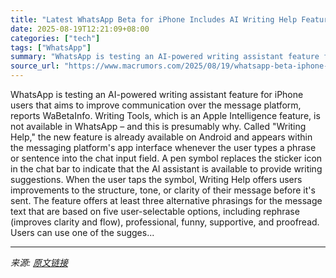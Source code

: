 ```yaml
---
title: "Latest WhatsApp Beta for iPhone Includes AI Writing Help Feature"
date: 2025-08-19T12:21:09+08:00
categories: ["tech"]
tags: ["WhatsApp"]
summary: "WhatsApp is testing an AI-powered writing assistant feature for iPhone users that aims to improve communication over the message platform, reports WaBetaInfo. Writing Tools, which is an Apple Intellig"
source_url: "https://www.macrumors.com/2025/08/19/whatsapp-beta-iphone-ai-writing-help-feature/"
---
```


WhatsApp is testing an AI-powered writing assistant feature for iPhone users that aims to improve communication over the message platform, reports WaBetaInfo. Writing Tools, which is an Apple Intelligence feature, is not available in WhatsApp – and this is presumably why. Called "Writing Help," the new feature is already available on Android and appears within the messaging platform's app interface whenever the user types a phrase or sentence into the chat input field. A pen symbol replaces the sticker icon in the chat bar to indicate that the AI assistant is available to provide writing suggestions. When the user taps the symbol, Writing Help offers users improvements to the structure, tone, or clarity of their message before it's sent. The feature offers at least three alternative phrasings for the message text that are based on five user-selectable options, including rephrase (improves clarity and flow), professional, funny, supportive, and proofread. Users can use one of the sugges...

---

*来源: [原文链接](https://www.macrumors.com/2025/08/19/whatsapp-beta-iphone-ai-writing-help-feature/)*
